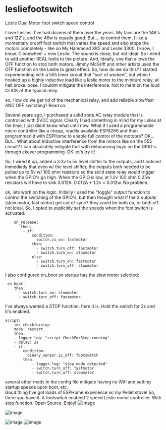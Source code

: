 # lesliefootswitch
Leslie Dual Motor foot switch speed control

I love Leslies.  I've had dozens of them over the years.  My favs are the 146's and 122's, and the 46w is equally good.  But....  to control them, I like a momentary on/off foot switch that varies the speed and also stops the motors completely - like on My Hammond XK5 and Leslie 3300.  I know, I know.  Clonewheel + new Leslie.  The sound is close, but not ideal.  So I need to add another REAL leslie to the picture.  And, Ideally, one that allows the OFF function to stop both motors. Jimmy McGriff and other artists used the OFF function on the Leslie to great effect.  So, how do we do this?  I started experimenting with a 555 timer circuit that "sort of worked", but when I hooked up a highly inductive load like a leslie motor to the miniture relay, all hell broke loose. I couldnt mitigate the interference.   Not to mention the loud CLICK of the typical relay. 

so, How do we get rid of the mechanical relay, and add reliable slow/fast AND OFF switching?  Read on.

Several years ago, I purchased a solid state AC relay module that is controlled with 5VDC signal.  Clearly I had something in mind for my Lslies at the time, I just didnt know what until now.  What if I used a programmable micro controller like a cheap, readily available ESP8266 and then programmed it with ESPHome to enable full control of the motoors?  OK... But... What about Inductive interference from the motors like on the 555 circuit?   I can absolutely mitigate that with debouncing logic on the GPIO's. through ckever programming.  OK let's try it!

So, I wired it up, added a 3.3v to 5v level shifter to the outputs, and I noticed immediatly that even w/ the level shifter, the outputs both needed to be pulled up to 5v w/ 100 ohm resistors so the solid state relay would trigger when the GPIO's go high.  When the GPIO is low, at 1.2v 100 ohm 0.25w resistors will have to sink 0.012A. 0.012A  * 1.2v = 0.012w.  No problem.

ok, lets work on the logic.  Initially I used the "toggle" output function to control the switching of the GPIO's, but then thought what if the 2 outputs (slow motor, fast motor) get out of sync?  they could be both on, or both off. not ideal.  So, I opted to explicitily set the speeds when the foot switch is activated:
```
    on_release:
       then:
        - if:
            condition:
              switch.is_on: fastmotor        
            then:
              - switch.turn_off: fastmotor            
              - switch.turn_on: slowmotor            
            else:    
              - switch.turn_on: fastmotor            
              - switch.turn_off: slowmotor
```
I also configured on_boot so startup has the slow motor selected:
```
 on_boot:
    then:  
      - switch.turn_on: slowmotor
      - switch.turn_off: fastmotor
```
I've always wanted a STOP function.  here it is.  Hold the switch for 2s and it's enabled.
```
script:
  - id: checkforstop
    mode: restart                   
    then:
    - logger.log: "script CheckForStop running"
    - delay: 2s
    - if:
        condition:
          binary_sensor.is_off: footswitch
        then:          
            - logger.log: "stop mode detected"
            - switch.turn_off: fastmotor            
            - switch.turn_off: slowmotor
```
several other mods in the config file mitigate having no Wifi and setting startup speeds upon boot, etc.  
Good thing I've got loads of ESPHome experience w/ my Pellet stove! 
So, there you have it.  A footswitch enabled 2 speed Leslie motor controller. With stop function.  Open Source.
Enjoy!
![image](https://github.com/user-attachments/assets/f32bee49-dd9b-4aea-bb2d-00c6b2aa4da7)

![image](https://github.com/user-attachments/assets/566d92d4-a960-4eae-af3e-0d30dfdbe46d)

![image](https://github.com/user-attachments/assets/8561f9f5-886b-4094-a6d8-accedc723aae)
![image](https://github.com/user-attachments/assets/80f730f9-bc82-41a7-a972-e9d7c23d2199)



